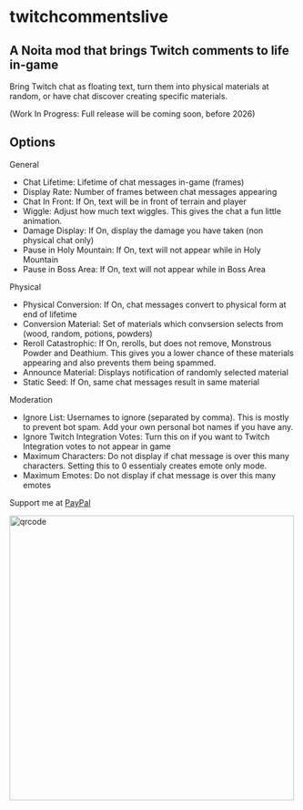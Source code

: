 # twitchcommentslive
## A Noita mod that brings Twitch comments to life in-game

Bring Twitch chat as floating text, turn them into physical materials at random, or have chat discover creating specific materials.

(Work In Progress: Full release will be coming soon, before 2026)

## Options
General
- Chat Lifetime: Lifetime of chat messages in-game (frames)
- Display Rate: Number of frames between chat messages appearing
- Chat In Front: If On, text will be in front of terrain and player
- Wiggle: Adjust how much text wiggles. This gives the chat a fun little animation.
- Damage Display: If On, display the damage you have taken (non physical chat only)
- Pause in Holy Mountain: If On, text will not appear while in Holy Mountain
- Pause in Boss Area: If On, text will not appear while in Boss Area

Physical
- Physical Conversion: If On, chat messages convert to physical form at end of lifetime
- Conversion Material: Set of materials which convsersion selects from (wood, random, potions, powders)
- Reroll Catastrophic: If On, rerolls, but does not remove, Monstrous Powder and Deathium. This gives you a lower chance of these materials appearing and also prevents them being spammed.
- Announce Material: Displays notification of randomly selected material
- Static Seed: If On, same chat messages result in same material

Moderation
- Ignore List: Usernames to ignore (separated by comma). This is mostly to prevent bot spam. Add your own personal bot names if you have any.
- Ignore Twitch Integration Votes: Turn this on if you want to Twitch Integration votes to not appear in game
- Maximum Characters: Do not display if chat message is over this many characters. Setting this to 0 essentialy creates emote only mode.
- Maximum Emotes: Do not display if chat message is over this many emotes

Support me at [PayPal](https://www.paypal.me/scienceliontwitch)

<img width="500" height="500" alt="qrcode" src="https://github.com/user-attachments/assets/f04ab628-1cc6-448b-a81e-bbaba46948ff" />
